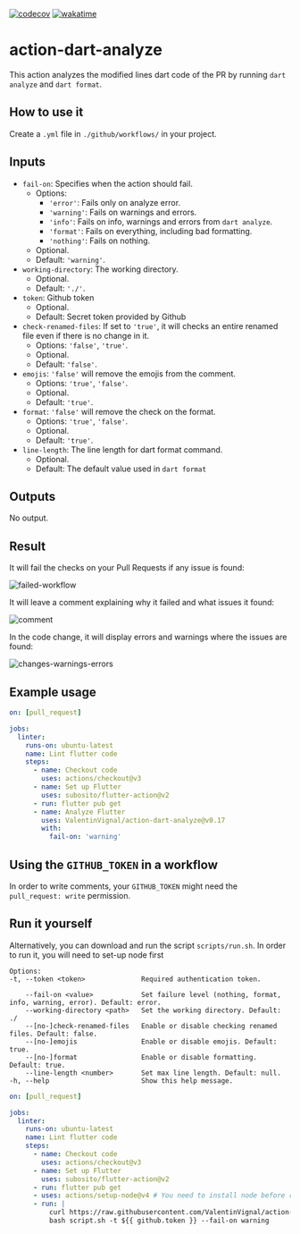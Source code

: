 [![codecov](https://codecov.io/gh/ValentinVignal/action-dart-analyze/branch/main/graph/badge.svg?token=XESGUDU3E6)](https://codecov.io/gh/ValentinVignal/action-dart-analyze)
[![wakatime](https://wakatime.com/badge/github/ValentinVignal/action-dart-analyze.svg)](https://wakatime.com/badge/github/ValentinVignal/action-dart-analyze)

# action-dart-analyze

This action analyzes the modified lines dart code of the PR by running `dart analyze` and `dart format`.

## How to use it

Create a `.yml` file in `./github/workflows/` in your project.

## Inputs

- `fail-on`: Specifies when the action should fail.
  - Options:
    - `'error'`: Fails only on analyze error.
    - `'warning'`: Fails on warnings and errors.
    - `'info'`: Fails on info, warnings and errors from `dart analyze`.
    - `'format'`: Fails on everything, including bad formatting.
    - `'nothing'`: Fails on nothing.
  - Optional.
  - Default: `'warning'`.
- `working-directory`: The working directory.
  - Optional.
  - Default: `'./'`.
- `token`: Github token
  - Optional.
  - Default: Secret token provided by Github
- `check-renamed-files`: If set to `'true'`, it will checks an entire renamed file even if there is no change in it.
  - Options: `'false'`, `'true'`.
  - Optional.
  - Default: `'false'`.
- `emojis`: `'false'` will remove the emojis from the comment.
  - Options: `'true'`, `'false'`.
  - Optional.
  - Default: `'true'`.
- `format`: `'false'` will remove the check on the format.
  - Options: `'true'`, `'false'`.
  - Optional.
  - Default: `'true'`.
- `line-length`: The line length for dart format command.
  - Optional.
  - Default: The default value used in `dart format`

## Outputs

No output.

## Result

It will fail the checks on your Pull Requests if any issue is found:

![failed-workflow](https://github.com/ValentinVignal/action-dart-analyze/blob/main/doc/images/failed-workflow.png)

It will leave a comment explaining why it failed and what issues it found:

![comment](https://github.com/ValentinVignal/action-dart-analyze/blob/main/doc/images/comment.png)

In the code change, it will display errors and warnings where the issues are found:

![changes-warnings-errors](https://github.com/ValentinVignal/action-dart-analyze/blob/main/doc/images/changes-warnings-errors.png)

## Example usage

```yml
on: [pull_request]

jobs:
  linter:
    runs-on: ubuntu-latest
    name: Lint flutter code
    steps:
      - name: Checkout code
        uses: actions/checkout@v3
      - name: Set up Flutter
        uses: subosito/flutter-action@v2
      - run: flutter pub get
      - name: Analyze Flutter
        uses: ValentinVignal/action-dart-analyze@v0.17
        with:
          fail-on: 'warning'
```

## Using the `GITHUB_TOKEN` in a workflow

In order to write comments, your `GITHUB_TOKEN` might need the `pull_request: write` permission.

## Run it yourself

Alternatively, you can download and run the script `scripts/run.sh`.
In order to run it, you will need to set-up node first

```shell
Options:
-t, --token <token>              Required authentication token.

    --fail-on <value>            Set failure level (nothing, format, info, warning, error). Default: error.
    --working-directory <path>   Set the working directory. Default: ./
    --[no-]check-renamed-files   Enable or disable checking renamed files. Default: false.
    --[no-]emojis                Enable or disable emojis. Default: true.
    --[no-]format                Enable or disable formatting. Default: true.
    --line-length <number>       Set max line length. Default: null.
-h, --help                       Show this help message.
```

```yml
on: [pull_request]

jobs:
  linter:
    runs-on: ubuntu-latest
    name: Lint flutter code
    steps:
      - name: Checkout code
        uses: actions/checkout@v3
      - name: Set up Flutter
        uses: subosito/flutter-action@v2
      - run: flutter pub get
      - uses: actions/setup-node@v4 # You need to install node before running the script.
      - run: |
          curl https://raw.githubusercontent.com/ValentinVignal/action-dart-analyze/refs/heads/main/scripts/run.sh -o script.sh
          bash script.sh -t ${{ github.token }} --fail-on warning
```

